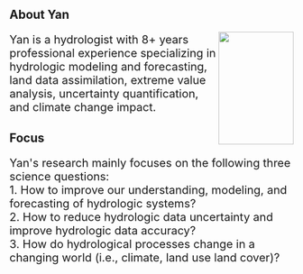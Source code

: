 ## About Yan
<img src="https://drive.google.com/uc?id=1CCTnxFEZwMSKB5D1WFjoJavyOsYXoNoxFQ" width="133.5" height="200" align="right">

<p style="font-size:20px">Yan is a hydrologist with 8+ years professional experience specializing in hydrologic modeling and forecasting, land data assimilation, extreme value analysis, uncertainty quantification, and climate change impact.</p> 

## Focus
<p style="font-size:20px">Yan's research mainly focuses on the following three science questions: <br />
1. How to improve our understanding, modeling, and forecasting of hydrologic systems?  <br />
2. How to reduce hydrologic data uncertainty and improve hydrologic data accuracy?  <br />
3. How do hydrological processes change in a changing world (i.e., climate, land use land cover)? </p>


